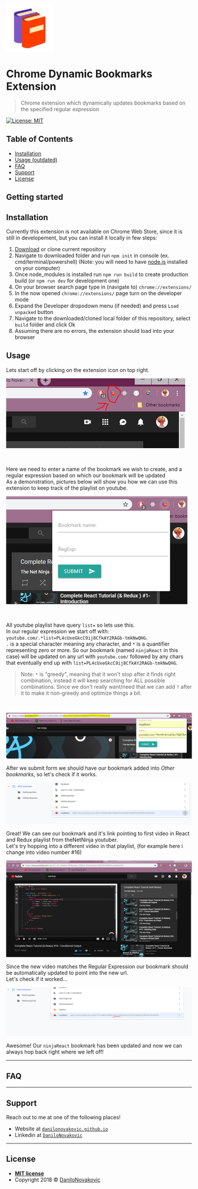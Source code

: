 ![Dynamic Bookmarks Avatar](./images/icons8_Books_128.png)

# Chrome Dynamic Bookmarks Extension

> Chrome extension which dynamically updates bookmarks based on the specified regular expression

[![License: MIT](https://img.shields.io/badge/License-MIT-yellow.svg)](https://opensource.org/licenses/MIT)

## Table of Contents

- [Installation](#installation)
- [Usage (outdated)](#usage)
- [FAQ](#faq)
- [Support](#support)
- [License](#license)

## Getting started

## Installation

Currently this extension is not available on Chrome Web Store, since it is still in developement, but you can install it locally in few steps:

1. [Download](https://github.com/DaniloNovakovic/chrome-dynamic-bookmarks/archive/master.zip) or clone current repository
1. Navigate to downloaded folder and run `npm init` in console (ex. cmd/terminal/powershell)
   (Note: you will need to have [node.js](https://nodejs.org/en/) installed on your computer)
1. Once node_modules is installed run `npm run build` to create production build (or `npm run dev` for development one)
1. On your browser search page type in (navigate to) `chrome://extensions/`
1. In the now opened `chrome://extensions/` page turn on the developer mode
1. Expand the Developer dropodown menu (if needed) and press `Load unpacked` button
1. Navigate to the downloaded/cloned local folder of this repository, select `build` folder and click Ok
1. Assuming there are no errors, the extension should load into your browser

## Usage

Lets start off by clicking on the extension icon on top right. <br>

[![Extension Location](./images/readmeTutPartZero.PNG)]()

<br>
 
Here we need to enter a name of the bookmark we wish to create,
and a regular expression based on which our bookmark will be updated <br />
As a demonstration, pictures below will show you how we can use this extension to keep track of the playlist on youtube.<br />

[![Extension popup form](./images/readmeTutEmptyForm.PNG)]()

<br />

All youtube playlist have query `list=` so lets use this. <br />
In our regular expression we start off with:
`youtube.com/.*list=PL4cUxeGkcC9ij8CfkAY2RAGb-tmkNwQHG`. <br />
`.` is a special character meaning any character, and `*` is a quantifier representing zero or more. So our bookmark (named `ninjaReact` in this case) will be updated on any url with `youtube.com/` followed by any chars that eventually end up with `list=PL4cUxeGkcC9ij8CfkAY2RAGb-tmkNwQHG`.

> Note: `*` is "greedy", meaning that it won't stop after it finds right combination, instead it will keep searching for ALL possible combinations. Since we don't really want/need that we can add `?` after it to make it non-greedy and optimize things a bit.

<br />

[![Filling the form](./images/readmeTutPartOne.PNG)]()

After we submit form we should have our bookmark added into _Other bookmarks_, so let's check if it works.

[![Checking the other bookmarks](./images/readmeTutPartTwo.PNG)]()

Great! We can see our bookmark and it's link pointing to first video in React and Redux playlist from theNetNinja youtuber. <br />
Let's try hopping into a different video in that playlist, (for example here i change into video number #16)

[![Moving to another video in playlist](./images/readmeTutPartThree.PNG)]()

Since the new video matches the Regular Expression our bookmark should be automatically updated to point into the new url. <br />
Let's check if it worked...

[![Checking if bookmark updated](./images/readmeTutPartFour.PNG)]()

Awesome! Our `ninjaReact` bookmark has been updated and now we can always hop back right where we left off!

---

## FAQ

---

## Support

Reach out to me at one of the following places!

- Website at <a href="https://danilonovakovic.github.io/index.html" target="_blank">`danilonovakovic.github.io`</a>
- Linkedin at <a href="https://www.linkedin.com/in/danilo-novakovi%C4%87-821934167/" target="_blank">`DaniloNovakovic`</a>

---

## License

- **[MIT license](http://opensource.org/licenses/mit-license.php)**
- Copyright 2018 © [DaniloNovakovic](https://github.com/DaniloNovakovic)
